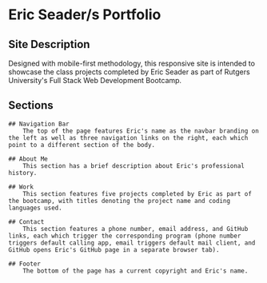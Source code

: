 # Eric Seader/s Portfolio

## Site Description

Designed with mobile-first methodology, this responsive site is intended to showcase the class projects completed by Eric Seader as part of Rutgers University's Full Stack Web Development Bootcamp. 

## Sections

    ## Navigation Bar
        The top of the page features Eric's name as the navbar branding on the left as well as three navigation links on the right, each which point to a different section of the body.

    ## About Me
        This section has a brief description about Eric's professional history.

    ## Work
        This section features five projects completed by Eric as part of the bootcamp, with titles denoting the project name and coding languages used.

    ## Contact
        This section features a phone number, email address, and GitHub links, each which trigger the corresponding program (phone number triggers default calling app, email triggers default mail client, and GitHub opens Eric's GitHub page in a separate browser tab).

    ## Footer
        The bottom of the page has a current copyright and Eric's name.